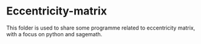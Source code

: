 # Eccentricity-matrix
This folder is used to share some programme related to eccentricity matrix, with a focus on python and sagemath.

